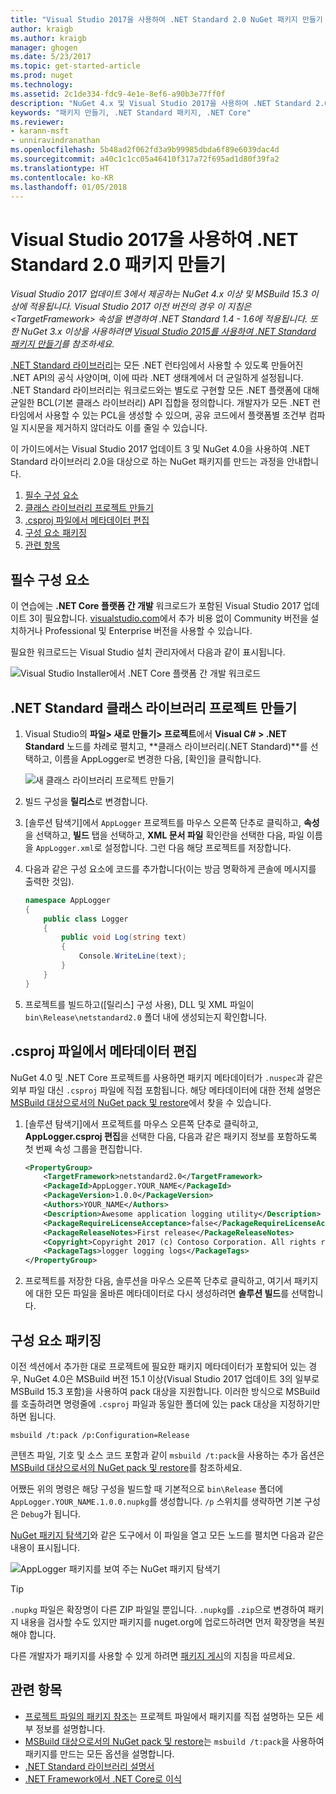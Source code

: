 ```yaml
---
title: "Visual Studio 2017을 사용하여 .NET Standard 2.0 NuGet 패키지 만들기 | Microsoft Docs"
author: kraigb
ms.author: kraigb
manager: ghogen
ms.date: 5/23/2017
ms.topic: get-started-article
ms.prod: nuget
ms.technology: 
ms.assetid: 2c1de334-fdc9-4e1e-8ef6-a90b3e77ff0f
description: "NuGet 4.x 및 Visual Studio 2017을 사용하여 .NET Standard 2.0 NuGet 패키지를 만드는 종단 간 연습입니다."
keywords: "패키지 만들기, .NET Standard 패키지, .NET Core"
ms.reviewer:
- karann-msft
- unniravindranathan
ms.openlocfilehash: 5b48ad2f062fd3a9b99985dbda6f89e6039dac4d
ms.sourcegitcommit: a40c1c1cc05a46410f317a72f695ad1d80f39fa2
ms.translationtype: HT
ms.contentlocale: ko-KR
ms.lasthandoff: 01/05/2018
---
```

# <a name="create-net-standard-20-packages-with-visual-studio-2017"></a>Visual Studio 2017을 사용하여 .NET Standard 2.0 패키지 만들기

*Visual Studio 2017 업데이트 3에서 제공하는 NuGet 4.x 이상 및 MSBuild 15.3 이상에 적용됩니다. Visual Studio 2017 이전 버전의 경우 이 지침은 \<TargetFramework\> 속성을 변경하여 .NET Standard 1.4 - 1.6에 적용됩니다. 또한 NuGet 3.x 이상을 사용하려면 [Visual Studio 2015를 사용하여 .NET Standard 패키지 만들기](../guides/create-net-standard-packages-vs2015.md)를 참조하세요.*

[.NET Standard 라이브러리](/dotnet/articles/standard/library)는 모든 .NET 런타임에서 사용할 수 있도록 만들어진 .NET API의 공식 사양이며, 이에 따라 .NET 생태계에서 더 균일하게 설정됩니다. .NET Standard 라이브러리는 워크로드와는 별도로 구현할 모든 .NET 플랫폼에 대해 균일한 BCL(기본 클래스 라이브러리) API 집합을 정의합니다. 개발자가 모든 .NET 런타임에서 사용할 수 있는 PCL을 생성할 수 있으며, 공유 코드에서 플랫폼별 조건부 컴파일 지시문을 제거하지 않더라도 이를 줄일 수 있습니다.

이 가이드에서는 Visual Studio 2017 업데이트 3 및 NuGet 4.0을 사용하여 .NET Standard 라이브러리 2.0을 대상으로 하는 NuGet 패키지를 만드는 과정을 안내합니다.

1. [필수 구성 요소](#pre-requisites)
1. [클래스 라이브러리 프로젝트 만들기](#create-the-netstandard-class-library-project)
1. [.csproj 파일에서 메타데이터 편집](#edit-metadata-in-the-csproj-file)
1. [구성 요소 패키징](#package-the-component)
1. [관련 항목](#related-topics)

## <a name="pre-requisites"></a>필수 구성 요소

이 연습에는 **.NET Core 플랫폼 간 개발** 워크로드가 포함된 Visual Studio 2017 업데이트 3이 필요합니다. [visualstudio.com](https://www.visualstudio.com/)에서 추가 비용 없이 Community 버전을 설치하거나 Professional 및 Enterprise 버전을 사용할 수 있습니다.

필요한 워크로드는 Visual Studio 설치 관리자에서 다음과 같이 표시됩니다.

![Visual Studio Installer에서 .NET Core 플랫폼 간 개발 워크로드](media/NuGet4-01-Workload.png)

## <a name="create-the-net-standard-class-library-project"></a>.NET Standard 클래스 라이브러리 프로젝트 만들기

1. Visual Studio의 **파일> 새로 만들기> 프로젝트**에서 **Visual C# > .NET Standard** 노드를 차례로 펼치고, **클래스 라이브러리(.NET Standard)**를 선택하고, 이름을 AppLogger로 변경한 다음, [확인]을 클릭합니다.

    ![새 클래스 라이브러리 프로젝트 만들기](media/NuGet4-02-NewProject.png)

1. 빌드 구성을 **릴리스**로 변경합니다.
1. [솔루션 탐색기]에서 `AppLogger` 프로젝트를 마우스 오른쪽 단추로 클릭하고, **속성**을 선택하고, **빌드** 탭을 선택하고, **XML 문서 파일** 확인란을 선택한 다음, 파일 이름을 `AppLogger.xml`로 설정합니다. 그런 다음 해당 프로젝트를 저장합니다.

1. 다음과 같은 구성 요소에 코드를 추가합니다(이는 방금 명확하게 콘솔에 메시지를 출력한 것임).

    ```cs
    namespace AppLogger
    {
        public class Logger
        {
            public void Log(string text)
            {
                Console.WriteLine(text);
            }
        }
    }
    ```

1. 프로젝트를 빌드하고([릴리스] 구성 사용), DLL 및 XML 파일이 `bin\Release\netstandard2.0` 폴더 내에 생성되는지 확인합니다.

## <a name="edit-metadata-in-the-csproj-file"></a>.csproj 파일에서 메타데이터 편집

NuGet 4.0 및 .NET Core 프로젝트를 사용하면 패키지 메타데이터가 `.nuspec`과 같은 외부 파일 대신 `.csproj` 파일에 직접 포함됩니다. 해당 메타데이터에 대한 전체 설명은 [MSBuild 대상으로서의 NuGet pack 및 restore](../schema/msbuild-targets.md#pack-target)에서 찾을 수 있습니다.

1. [솔루션 탐색기]에서 프로젝트를 마우스 오른쪽 단추로 클릭하고, **AppLogger.csproj 편집**을 선택한 다음, 다음과 같은 패키지 정보를 포함하도록 첫 번째 속성 그룹을 편집합니다.

    ```xml
    <PropertyGroup>
        <TargetFramework>netstandard2.0</TargetFramework>
        <PackageId>AppLogger.YOUR_NAME</PackageId>
        <PackageVersion>1.0.0</PackageVersion>
        <Authors>YOUR_NAME</Authors>
        <Description>Awesome application logging utility</Description>
        <PackageRequireLicenseAcceptance>false</PackageRequireLicenseAcceptance>
        <PackageReleaseNotes>First release</PackageReleaseNotes>
        <Copyright>Copyright 2017 (c) Contoso Corporation. All rights reserved.</Copyright>
        <PackageTags>logger logging logs</PackageTags>
    </PropertyGroup>
    ```

1. 프로젝트를 저장한 다음, 솔루션을 마우스 오른쪽 단추로 클릭하고, 여기서 패키지에 대한 모든 파일을 올바른 메타데이터로 다시 생성하려면 **솔루션 빌드**를 선택합니다.


## <a name="package-the-component"></a>구성 요소 패키징

이전 섹션에서 추가한 대로 프로젝트에 필요한 패키지 메타데이터가 포함되어 있는 경우, NuGet 4.0은 MSBuild 버전 15.1 이상(Visual Studio 2017 업데이트 3의 일부로 MSBuild 15.3 포함)을 사용하여 pack 대상을 지원합니다. 이러한 방식으로 MSBuild를 호출하려면 명령줄에 `.csproj` 파일과 동일한 폴더에 있는 pack 대상을 지정하기만 하면 됩니다.

    msbuild /t:pack /p:Configuration=Release

콘텐츠 파일, 기호 및 소스 코드 포함과 같이 `msbuild /t:pack`을 사용하는 추가 옵션은 [MSBuild 대상으로서의 NuGet pack 및 restore](../schema/msbuild-targets.md#pack-target)를 참조하세요.

어쨌든 위의 명령은 해당 구성을 빌드할 때 기본적으로 `bin\Release` 폴더에 `AppLogger.YOUR_NAME.1.0.0.nupkg`를 생성합니다. `/p` 스위치를 생략하면 기본 구성은 `Debug`가 됩니다. 

[NuGet 패키지 탐색기](https://github.com/NuGetPackageExplorer/NuGetPackageExplorer)와 같은 도구에서 이 파일을 열고 모든 노드를 펼치면 다음과 같은 내용이 표시됩니다.

![AppLogger 패키지를 보여 주는 NuGet 패키지 탐색기](media/NuGet4-03-PackageExplorer.png)

> [!Tip]
> `.nupkg` 파일은 확장명이 다른 ZIP 파일일 뿐입니다. `.nupkg`를 `.zip`으로 변경하여 패키지 내용을 검사할 수도 있지만 패키지를 nuget.org에 업로드하려면 먼저 확장명을 복원해야 합니다.

다른 개발자가 패키지를 사용할 수 있게 하려면 [패키지 게시](../create-packages/publish-a-package.md)의 지침을 따르세요.

## <a name="related-topics"></a>관련 항목

- [프로젝트 파일의 패키지 참조](../consume-packages/package-references-in-project-files.md)는 프로젝트 파일에서 패키지를 직접 설명하는 모든 세부 정보를 설명합니다.
- [MSBuild 대상으로서의 NuGet pack 및 restore](../schema/msbuild-targets.md)는 `msbuild /t:pack`을 사용하여 패키지를 만드는 모든 옵션을 설명합니다.
- [.NET Standard 라이브러리 설명서](/dotnet/articles/standard/library)
- [.NET Framework에서 .NET Core로 이식](/dotnet/articles/core/porting/index)
